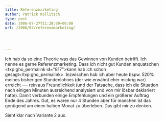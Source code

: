```yaml
---
title: Referenzmarketing
author: Patrick Kollitsch
type: post
date: 2006-07-27T11:28:00+00:00
url: /2006/07/referenzmarketing/




---
```

Ich hab da so eine Theorie was das Gewinnen von Kunden betrifft. Ich nenne es gerne Referenzmarketing. Dass ich nicht gut Kunden anquatschen <txp:gho_permalink id="817">kann hab ich schon gesagt</txp:gho_permalink>. Inzwischen hab ich aber heute bspw. 520% meines bisherigen Stundenlohnes (der wie erw&auml;hnt eher mickrig war) erreicht --- rein aus Freundlichkeit (und der Tatsache, dass ich die Situation nach einigen Minuten ausreichend analysiert und von mir l&ouml;sbar deklariert hatte). Damit verbunden einige Empfehlungen und ein gr&ouml;&szlig;erer Auftrag Ende des Jahres. Gut, es waren nur 4 Stunden aber f&uuml;r manchen ist das gen&uuml;gend um einen halben Monat zu &uuml;berleben. Das gibt mir zu denken.

Sieht klar nach Variante 2 aus.